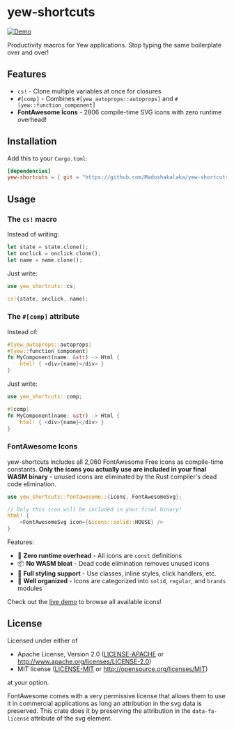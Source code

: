 # yew-shortcuts

[![Demo](https://img.shields.io/badge/demo-live-brightgreen)](https://madoshakalaka.github.io/yew-shortcuts/)

Productivity macros for Yew applications. Stop typing the same boilerplate over and over!

## Features

- `cs!` - Clone multiple variables at once for closures
- `#[comp]` - Combines `#[yew_autoprops::autoprops]` and `#[yew::function_component]`
- **FontAwesome Icons** - 2806 compile-time SVG icons with zero runtime overhead!

## Installation

Add this to your `Cargo.toml`:

```toml
[dependencies]
yew-shortcuts = { git = "https://github.com/Madoshakalaka/yew-shortcuts" }
```

## Usage

### The `cs!` macro

Instead of writing:
```rust
let state = state.clone();
let onclick = onclick.clone();
let name = name.clone();
```

Just write:
```rust
use yew_shortcuts::cs;

cs!(state, onclick, name);
```

### The `#[comp]` attribute

Instead of:
```rust
#[yew_autoprops::autoprops]
#[yew::function_component]
fn MyComponent(name: &str) -> Html {
    html! { <div>{name}</div> }
}
```

Just write:
```rust
use yew_shortcuts::comp;

#[comp]
fn MyComponent(name: &str) -> Html {
    html! { <div>{name}</div> }
}
```

### FontAwesome Icons

yew-shortcuts includes all 2,060 FontAwesome Free icons as compile-time constants. **Only the icons you actually use are included in your final WASM binary** - unused icons are eliminated by the Rust compiler's dead code elimination.

```rust
use yew_shortcuts::fontawesome::{icons, FontAwesomeSvg};

// Only this icon will be included in your final binary!
html! {
    <FontAwesomeSvg icon={&icons::solid::HOUSE} />
}
```

Features:
- 🚀 **Zero runtime overhead** - All icons are `const` definitions
- 📦 **No WASM bloat** - Dead code elimination removes unused icons
- 🎨 **Full styling support** - Use classes, inline styles, click handlers, etc.
- 📁 **Well organized** - Icons are categorized into `solid`, `regular`, and `brands` modules

Check out the [live demo](https://madoshakalaka.github.io/yew-shortcuts/) to browse all available icons!

## License

Licensed under either of

 * Apache License, Version 2.0 ([LICENSE-APACHE](LICENSE-APACHE) or http://www.apache.org/licenses/LICENSE-2.0)
 * MIT license ([LICENSE-MIT](LICENSE-MIT) or http://opensource.org/licenses/MIT)

at your option.

FontAwesome comes with a very permissive license that allows them to use it in commercial applications as long an attribution in the svg data is preserved. This crate does it by preserving the attribution in the `data-fa-license` attribute of the svg element.
